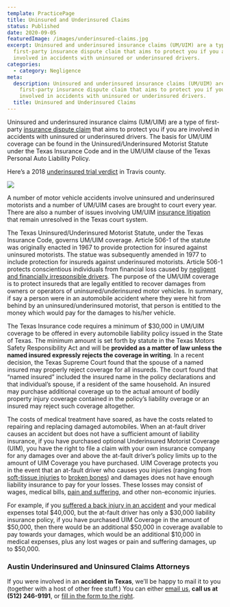 ```yaml
---
template: PracticePage
title: Uninsured and Underinsured Claims
status: Published
date: 2020-09-05
featuredImage: /images/underinsured-claims.jpg
excerpt: Uninsured and underinsured insurance claims (UM/UIM) are a type of
  first-party insurance dispute claim that aims to protect you if you are
  involved in accidents with uninsured or underinsured drivers.
categories:
  - category: Negligence
meta:
  description: Uninsured and underinsured insurance claims (UM/UIM) are a type of
    first-party insurance dispute claim that aims to protect you if you are
    involved in accidents with uninsured or underinsured drivers.
  title: Uninsured and Underinsured Claims
---
```

<!--StartFragment-->

Uninsured and underinsured insurance claims (UM/UIM) are a type of first-party [insurance dispute claim](/practice-areas/dealing-with-your-insurance-company/ "Insurance Disputes") that aims to protect you if you are involved in accidents with uninsured or underinsured drivers. The basis for UM/UIM coverage can be found in the Uninsured/Underinsured Motorist Statute under the Texas Insurance Code and in the UM/UIM clause of the Texas Personal Auto Liability Policy.

Here’s a 2018 [underinsured trial verdict](/case-results/trial-report-197000-verdict/) in Travis county.

<!--EndFragment-->

![](/images/uninsured-claims.jpg)

<!--StartFragment-->

A number of motor vehicle accidents involve uninsured and underinsured motorists and a number of UM/UIM cases are brought to court every year. There are also a number of issues involving UM/UIM [insurance litigation](/practice-areas/insurance-settlements/) that remain unresolved in the Texas court system.

The Texas Uninsured/Underinsured Motorist Statute, under the Texas Insurance Code, governs UM/UIM coverage. Article 506-1 of the statute was originally enacted in 1967 to provide protection for insured against uninsured motorists. The statue was subsequently amended in 1977 to include protection for insureds against underinsured motorists. Article 506-1 protects conscientious individuals from financial loss caused by [negligent and financially irresponsible drivers](/practice-areas/negligence/). The purpose of the UM/UIM coverage is to protect insureds that are legally entitled to recover damages from owners or operators of uninsured/underinsured motor vehicles. In summary, if say a person were in an automobile accident where they were hit from behind by an uninsured/underinsured motorist, that person is entitled to the money which would pay for the damages to his/her vehicle.

The Texas Insurance code requires a minimum of $30,000 in UM/UIM coverage to be offered in every automobile liability policy issued in the State of Texas. The minimum amount is set forth by statute in the Texas Motors Safety Responsibility Act and will be **provided as a matter of law unless the named insured expressly rejects the coverage in writing**. In a recent decision, the Texas Supreme Court found that the spouse of a named insured may properly reject coverage for all insureds. The court found that “named insured” included the insured name in the policy declarations and that individual’s spouse, if a resident of the same household. An insured may purchase additional coverage up to the actual amount of bodily property injury coverage contained in the policy’s liability overage or an insured may reject such coverage altogether.

The costs of medical treatment have soared, as have the costs related to repairing and replacing damaged automobiles. When an at-fault driver causes an accident but does not have a sufficient amount of liability insurance, if you have purchased optional Underinsured Motorist Coverage (UIM), you have the right to file a claim with your own insurance company for any damages over and above the at-fault driver’s policy limits up to the amount of UIM Coverage you have purchased. UIM Coverage protects you in the event that an at-fault driver who causes you injuries (ranging from [soft-tissue injuries](/practice-areas/soft-tissue-damage-attorneys/) to [broken bones](/practice-areas/broken-bone-injury-attorneys/)) and damages does not have enough liability insurance to pay for your losses. These losses may consist of wages, medical bills, [pain and suffering](/pain-and-suffering/), and other non-economic injuries.

For example, if you [suffered a back injury in an accident](/practice-areas/austin-back-injury-lawyers/) and your medical expenses total $40,000, but the at-fault driver has only a $30,000 liability insurance policy, if you have purchased UIM Coverage in the amount of $50,000, then there would be an additional $50,000 in coverage available to pay towards your damages, which would be an additional $10,000 in medical expenses, plus any lost wages or pain and suffering damages, up to $50,000.

### Austin Underinsured and Uninsured Claims Attorneys

If you were involved in an **accident in Texas**, we’ll be happy to mail it to you (together with a host of other free stuff.) You can either [email us](/contact-us/), **call us at (512) 246-9191**, or [fill in the form to the right](/practice-areas/uninsured-and-underinsured-claims/).

<!--EndFragment-->